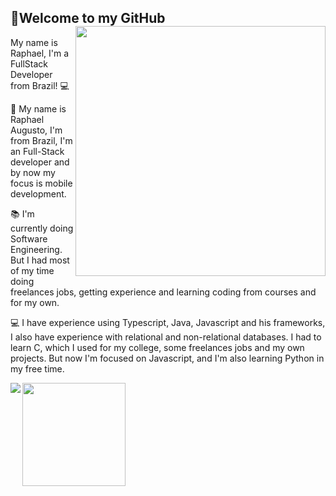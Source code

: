 



## 👋Welcome to my GitHub <img align="right" width="400" src="https://i2.wp.com/allhtaccess.info/wp-content/uploads/2018/03/programming.gif?fit=1281%2C716&ssl=1" />
My name is Raphael, I'm a FullStack Developer from Brazil! :computer:

💬 My name is Raphael Augusto, I'm from Brazil, I'm an Full-Stack developer and by now my focus is mobile development.

📚 I'm currently doing Software Engineering. But I had most of my time doing freelances jobs, getting experience and learning coding from courses and for my own.

💻 I have experience using Typescript, Java, Javascript and his frameworks, I also have experience with 
relational and non-relational databases. I had to learn C, which I used for my college, some freelances jobs and my own projects. But now I'm focused on Javascript, and I'm also learning Python in my free time.

 

 
 <p align="left">
  <a href="https://github.com/anuraghazra/github-readme-stats">
    <img 
      align="left"
      src="https://github-readme-stats.vercel.app/api/top-langs/?username=wnqueiroz&layout=compact"
    />
  </a>
  <a href="https://github.com/anuraghazra/github-readme-stats">
    <img
      align="center"
      height="165"
      src="https://github-readme-stats.vercel.app/api?username=wnqueiroz&count_private=true&show_icons=true&custom_title=Github%20Status&hide=issues"
    />
  </a>
</p>




<br/>
                            



